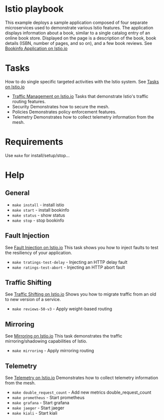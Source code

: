 # Istio playbook

This example deploys a sample application composed of four separate microservices used to demonstrate various Istio features. The application displays information about a book, similar to a single catalog entry of an online book store. Displayed on the page is a description of the book, book details (ISBN, number of pages, and so on), and a few book reviews. See [Bookinfo Application on Istio.io](https://istio.io/docs/examples/bookinfo/)

# Tasks

How to do single specific targeted activities with the Istio system. See [Tasks on Istio.io](https://istio.io/docs/tasks/)

* [Traffic Management on Istio.io](https://istio.io/docs/tasks/traffic-management/) Tasks that demonstrate Istio's traffic routing features.
* Security Demonstrates how to secure the mesh.
* Policies Demonstrates policy enforcement features.
* Telemetry Demonstrates how to collect telemetry information from the mesh.

# Requirements

Use `make` for install/setup/stop...

# Help

## General

* `make install` - install istio
* `make start`   - install bookinfo
* `make status`  - show status
* `make stop`    - stop bookinfo


## Fault Injection

See [Fault Injection on Istio.io](https://istio.io/docs/tasks/traffic-management/fault-injection/)
This task shows you how to inject faults to test the resiliency of your application.

* `make tratings-test-delay` - Injecting an HTTP delay fault
* `make ratings-test-abort`  - Injecting an HTTP abort fault


## Traffic Shifting

See [Traffic Shifting on Istio.io](https://istio.io/docs/tasks/traffic-management/traffic-shifting/)
Shows you how to migrate traffic from an old to new version of a service.

* `make reviews-50-v3` - Apply weight-based routing


## Mirroring

See [Mirroring on Istio.io](https://istio.io/docs/tasks/traffic-management/mirroring/)
This task demonstrates the traffic mirroring/shadowing capabilities of Istio.

* `make mirroring` - Apply mirroring routing

## Telemetry

See [Telemetry on Istio.io](https://istio.io/docs/tasks/telemetry/)
Demonstrates how to collect telemetry information from the mesh.

* `make double_request_count` - Add new metrics double_request_count
* `make prometheus` - Start prometheus
* `make grafana` - Start grafana
* `make jaeger` - Start jaeger
* `make kiali` - Start kiali
